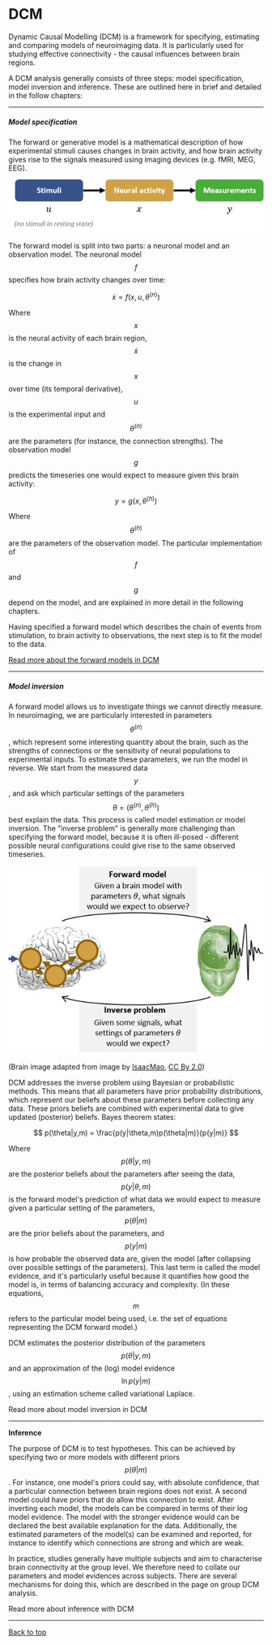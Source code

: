 # DCM

Dynamic Causal Modelling \(DCM\) is a framework for specifying, estimating and comparing models of neuroimaging data. It is particularly used for studying effective connectivity - the causal influences between brain regions.

A DCM analysis generally consists of three steps: model specification, model inversion and inference. These are outlined here in brief and detailed in the follow chapters:

---

##### Model specification

The forward or generative model is a mathematical description of how experimental stimuli causes changes in brain activity, and how brain activity gives rise to the signals measured using imaging devices \(e.g. fMRI, MEG, EEG\).

![](/theory/dcm/stim-neural-observation.png)

The forward model is split into two parts: a neuronal model and an observation model. The neuronal model $$f$$ specifies how brain activity changes over time:


$$
\dot{x}=f(x,u,\theta^{(n)})
$$


Where $$x$$ is the neural activity of each  brain region, $$\dot{x}$$ is the change in $$x$$ over time \(its temporal derivative\), $$u$$ is the experimental input and $$\theta^{(n)}$$ are the parameters \(for instance, the connection strengths\). The observation model $$g$$ predicts the timeseries one would expect to measure given this brain activity:


$$
y = g(x,\theta^{(h)})
$$


Where $$\theta^{(h)}$$ are the parameters of the observation model. The particular implementation of $$f$$ and $$g$$ depend on the model, and are explained in more detail in the following chapters.

Having specified a forward model which describes the chain of events from stimulation, to brain activity to observations, the next step is to fit the model to the data.

[Read more about the forward models in DCM](/theory/dcm/models/dcm-models.md)

---

##### Model inversion

A forward model allows us to investigate things we cannot directly measure. In neuroimaging, we are particularly interested in  parameters $$\theta^{(n)}$$, which represent some interesting quantity about the brain, such as the strengths of connections or the sensitivity of neural populations to experimental inputs. To estimate these parameters, we run the model in reverse. We start from the measured data $$y$$, and ask which particular settings of the parameters $$\theta=(\theta^{(n)},\theta^{(h)})$$ best explain the data. This process is called model estimation or model inversion. The "inverse problem" is generally more challenging than specifying the forward model, because it is often ill-posed - different possible neural configurations could give rise to the same observed timeseries.

![](/theory/dcm/forward_inverse_problems.png)

\(Brain image adapted from image by [IsaacMao](https://www.flickr.com/photos/isaacmao/19245594/in/photolist-2GD3A-6MaCW8-dmktpf-64zrPn-64zrPt-9UwYi-4AkYYV-84cP5K-sq4RNt-NDMUU-cgJcUs-8bFv9f-dMPrVr-J8bQCu-vKCLx-dcVGb3-645D1o-gayZDq-jypVk8-wTEZDo-xbQUur-5vGNkE-bPewqD-qDbwbV-9UwYp), [CC By 2.0](https://creativecommons.org/licenses/by/2.0/)\)

DCM addresses the inverse problem using Bayesian or probabilistic methods. This means that all parameters have prior probability distributions, which represent our beliefs about these parameters before collecting any data. These priors beliefs are combined with experimental data to give updated \(posterior\) beliefs. Bayes theorem states:


$$
 p(\theta|y,m) = \frac{p(y|\theta,m)p(\theta|m)}{p(y|m)}
$$


Where $$p(\theta|y,m)$$ are the posterior beliefs about the parameters after seeing the data, $$p(y|\theta,m)$$ is the forward model's prediction of what data we would expect to measure given a particular setting of the parameters, $$p(\theta|m)$$ are the prior beliefs about the parameters, and $$p(y|m)$$ is how probable the observed data are, given the model \(after collapsing over possible settings of the parameters\). This last term is called the model evidence, and it's particularly useful because it quantifies how good the model is, in terms of balancing accuracy and complexity. \(In these equations, $$m$$ refers to the particular model being used, i.e. the set of equations representing the DCM forward model.\)

DCM estimates the posterior distribution of the parameters $$p(\theta|y,m)$$ and an approximation of the \(log\) model evidence $$\ln{p(y|m)}$$, using an estimation scheme called variational Laplace.

Read more about model inversion in DCM

---

**Inference**

The purpose of DCM is to test hypotheses. This can be achieved by specifying two or more models with different priors $$p(\theta|m)$$. For instance, one model's priors could say, with absolute confidence, that a particular connection between brain regions does not exist. A second model could have priors that do allow this connection to exist. After inverting each model, the models can be compared in terms of their log model evidence. The model with the stronger evidence would can be declared the best available explanation for the data. Additionally, the estimated parameters of the model\(s\) can be examined and reported, for instance to identify which connections are strong and which are weak.

In practice, studies generally have multiple subjects and aim to characterise brain connectivity at the group level. We therefore need to collate our parameters and model evidences across subjects. There are several mechanisms for doing this, which are described in the page on group DCM analysis.

Read more about inference with DCM

---

[Back to top](#dcm)

